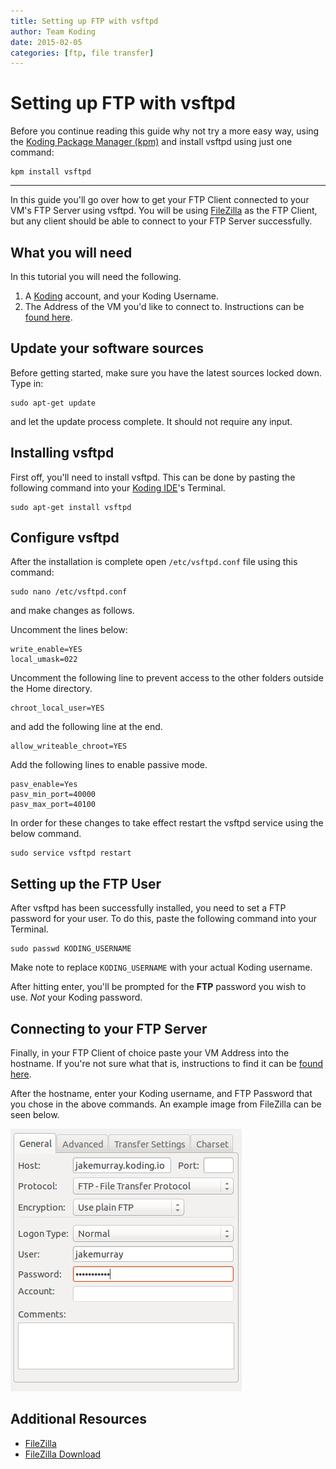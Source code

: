 ```yaml
---
title: Setting up FTP with vsftpd
author: Team Koding
date: 2015-02-05
categories: [ftp, file transfer]
---
```


# Setting up FTP with vsftpd

Before you continue reading this guide why not try a more easy way, using the [Koding Package Manager (kpm)](http://learn.koding.com/guides/getting-started-kpm/) and install vsftpd using just one command:

```
kpm install vsftpd
```

***

In this guide you'll go over how to get your FTP Client connected to your VM's FTP Server using vsftpd. You will be using [FileZilla][filezilla] as the FTP Client, but any client should be able to connect to your FTP Server successfully.

## What you will need

In this tutorial you will need the following.

1. A [Koding][koding] account, and your Koding Username.
2. The Address of the VM you'd like to connect to. Instructions can be [found here][vm address].

## Update your software sources
Before getting started, make sure you have the latest sources locked down. Type in:

```
sudo apt-get update
```

and let the update process complete. It should not require any input.

## Installing vsftpd

First off, you'll need to install vsftpd. This can be done by pasting the following command into your [Koding IDE][ide]'s Terminal.

```
sudo apt-get install vsftpd
```

## Configure vsftpd

After the installation is complete open `/etc/vsftpd.conf` file using this command:

```
sudo nano /etc/vsftpd.conf
```

and make changes as follows.

Uncomment the lines below:

```
write_enable=YES
local_umask=022
```

Uncomment the following line to prevent access to the other folders outside the Home directory.

```
chroot_local_user=YES
```

and add the following line at the end.

```
allow_writeable_chroot=YES
```

Add the following lines to enable passive mode.

```
pasv_enable=Yes
pasv_min_port=40000
pasv_max_port=40100
```

In order for these changes to take effect restart the vsftpd service using the below command.

```
sudo service vsftpd restart
```

## Setting up the FTP User

After vsftpd has been successfully installed, you need to set a FTP password for your user. To do
this, paste the following command into your Terminal.

```
sudo passwd KODING_USERNAME
```

Make note to replace `KODING_USERNAME` with your actual Koding username.

After hitting enter, you'll be prompted for the **FTP** password you wish to use. *Not* your Koding password.

## Connecting to your FTP Server

Finally, in your FTP Client of choice paste your VM Address into the hostname. If you're not sure what that is, instructions to find it can be [found here][vm address].

After the hostname, enter your Koding username, and FTP Password that you chose in the above commands. An example image from FileZilla can be seen below.

![FileZilla FTP Settings](ftpsettings.png)

## Additional Resources

- [FileZilla](https://filezilla-project.org/)
- [FileZilla Download](https://filezilla-project.org/download.php?type=client)


[filezilla]: https://filezilla-project.org/
[download]: https://filezilla-project.org/download.php?type=client
[koding]: https://koding.com
[ide]: https://koding.com/IDE
[vm address]: /faq/vm-address
